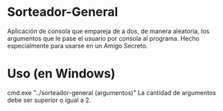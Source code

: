 # Sorteador-General
Aplicación de consola que empareja de a dos, de manera aleatoria, los argumentos que le pase el usuario por consola al programa. Hecho especialmente para usarse en un Amigo Secreto.

# Uso (en Windows)
cmd.exe "../sorteador-general (argumentos)"
La cantidad de argumentos debe ser superior o igual a 2.
